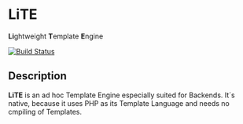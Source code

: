 # LiTE
**Li**ghtweight **T**emplate **E**ngine

[![Build Status](https://travis-ci.org/tpawl/LiTE.svg?branch=master)](https://travis-ci.org/tpawl/LiTE)
## Description
**LiTE** is an ad hoc Template Engine especially suited for Backends. It´s native, because it uses PHP as its Template Language and needs no cmpiling of Templates.
